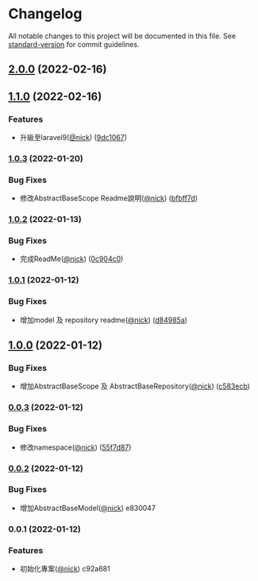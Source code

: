 # Changelog

All notable changes to this project will be documented in this file. See [standard-version](https://github.com/conventional-changelog/standard-version) for commit guidelines.

## [2.0.0](https://github.com/castion2293/base-model-repository/compare/v1.1.0...v2.0.0) (2022-02-16)

## [1.1.0](https://github.com/castion2293/base-model-repository/compare/v1.0.3...v1.1.0) (2022-02-16)


### Features

* 升級至laravel9([@nick](https://github.com/nick)) ([9dc1067](https://github.com/castion2293/base-model-repository/commit/9dc106726f342054d38cee97e3c92d7d7347d362))

### [1.0.3](https://github.com/castion2293/base-model-repository/compare/v1.0.2...v1.0.3) (2022-01-20)


### Bug Fixes

* 修改AbstractBaseScope Readme說明([@nick](https://github.com/nick)) ([bfbff7d](https://github.com/castion2293/base-model-repository/commit/bfbff7dc01da20549187fb768c2cb23720c2618d))

### [1.0.2](https://github.com/castion2293/base-model-repository/compare/v1.0.1...v1.0.2) (2022-01-13)


### Bug Fixes

* 完成ReadMe([@nick](https://github.com/nick)) ([0c904c0](https://github.com/castion2293/base-model-repository/commit/0c904c0fcc3755c96343a9ae7ae846dd180c167d))

### [1.0.1](https://github.com/castion2293/base-model-repository/compare/v1.0.0...v1.0.1) (2022-01-12)


### Bug Fixes

* 增加model 及 repository readme([@nick](https://github.com/nick)) ([d84985a](https://github.com/castion2293/base-model-repository/commit/d84985ac527f2917793926e50b31893c55ba5ffb))

## [1.0.0](https://github.com/castion2293/base-model-repository/compare/v0.0.3...v1.0.0) (2022-01-12)


### Bug Fixes

* 增加AbstractBaseScope 及 AbstractBaseRepository([@nick](https://github.com/nick)) ([c583ecb](https://github.com/castion2293/base-model-repository/commit/c583ecbd7a27ae1161fc8b9fc462451459251a2b))

### [0.0.3](https://github.com/castion2293/base-model-repository/compare/v0.0.2...v0.0.3) (2022-01-12)


### Bug Fixes

* 修改namespace([@nick](https://github.com/nick)) ([55f7d87](https://github.com/castion2293/base-model-repository/commit/55f7d87e1ad1119ef6f546895563cfede52cdb5b))

### [0.0.2](///compare/v0.0.1...v0.0.2) (2022-01-12)


### Bug Fixes

* 增加AbstractBaseModel([@nick](undefined/nick)) e830047

### 0.0.1 (2022-01-12)


### Features

* 初始化專案([@nick](undefined/nick)) c92a681
